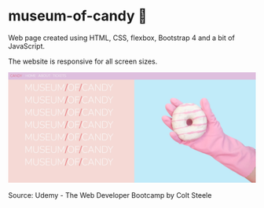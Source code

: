 # museum-of-candy 🧁

Web page created using HTML, CSS, flexbox, Bootstrap 4 and a bit of JavaScript.

The website is responsive for all screen sizes.

![Alt text](/Museum%20Of%20Candy.jpg "Museum Of Candy")

Source: Udemy - The Web Developer Bootcamp by Colt Steele
